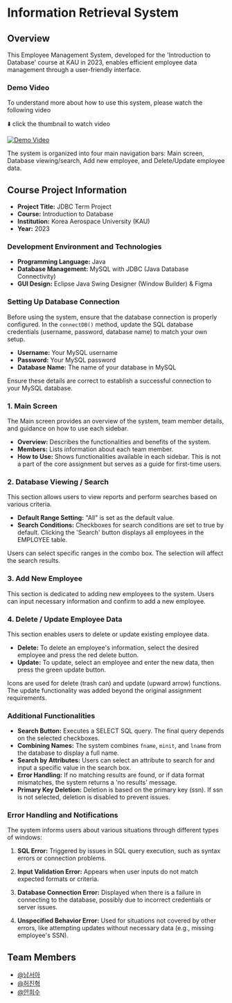 # Information Retrieval System

## Overview

This Employee Management System, developed for the 'Introduction to Database' course at KAU in 2023, enables efficient employee data management through a user-friendly interface.

### Demo Video

To understand more about how to use this system, please watch the following video

⬇️ click the thumbnail to watch video

[![Demo Video](https://github.com/Wendy-Nam/JDBC_DB_Application/blob/main/images/thumbnail.png)](http://www.youtube.com/watch?v=MUagyuR_w_A "Information Retrieval System")

The system is organized into four main navigation bars: Main screen, Database viewing/search, Add new employee, and Delete/Update employee data.

## Course Project Information

- **Project Title:** JDBC Term Project
- **Course:** Introduction to Database
- **Institution:** Korea Aerospace University (KAU)
- **Year:** 2023

### Development Environment and Technologies

- **Programming Language:** Java
- **Database Management:** MySQL with JDBC (Java Database Connectivity)
- **GUI Design:** Eclipse Java Swing Designer (Window Builder) & Figma

### Setting Up Database Connection

Before using the system, ensure that the database connection is properly configured. In the `connectDB()` method, update the SQL database credentials (username, password, database name) to match your own setup.

- **Username:** Your MySQL username
- **Password:** Your MySQL password
- **Database Name:** The name of your database in MySQL

Ensure these details are correct to establish a successful connection to your MySQL database.

### 1. Main Screen

The Main screen provides an overview of the system, team member details, and guidance on how to use each sidebar.

- **Overview:** Describes the functionalities and benefits of the system.
- **Members:** Lists information about each team member.
- **How to Use:** Shows functionalities available in each sidebar. This is not a part of the core assignment but serves as a guide for first-time users.

### 2. Database Viewing / Search

This section allows users to view reports and perform searches based on various criteria.

- **Default Range Setting:** "All" is set as the default value.
- **Search Conditions:** Checkboxes for search conditions are set to true by default. Clicking the 'Search' button displays all employees in the EMPLOYEE table.

Users can select specific ranges in the combo box. The selection will affect the search results.

### 3. Add New Employee

This section is dedicated to adding new employees to the system. Users can input necessary information and confirm to add a new employee.

### 4. Delete / Update Employee Data

This section enables users to delete or update existing employee data.

- **Delete:** To delete an employee's information, select the desired employee and press the red delete button.
- **Update:** To update, select an employee and enter the new data, then press the green update button.

Icons are used for delete (trash can) and update (upward arrow) functions. The update functionality was added beyond the original assignment requirements.

### Additional Functionalities

- **Search Button:** Executes a SELECT SQL query. The final query depends on the selected checkboxes.
- **Combining Names:** The system combines `fname`, `minit`, and `lname` from the database to display a full name.
- **Search by Attributes:** Users can select an attribute to search for and input a specific value in the search box.
- **Error Handling:** If no matching results are found, or if data format mismatches, the system returns a 'no results' message.
- **Primary Key Deletion:** Deletion is based on the primary key (ssn). If ssn is not selected, deletion is disabled to prevent issues.

### Error Handling and Notifications

The system informs users about various situations through different types of windows:

1. **SQL Error:** Triggered by issues in SQL query execution, such as syntax errors or connection problems.

2. **Input Validation Error:** Appears when user inputs do not match expected formats or criteria.

3. **Database Connection Error:** Displayed when there is a failure in connecting to the database, possibly due to incorrect credentials or server issues.

4. **Unspecified Behavior Error:** Used for situations not covered by other errors, like attempting updates without necessary data (e.g., missing employee's SSN).

## Team Members

- [@남서아](https://github.com/Wendy-Nam)
- [@허진혁](https://github.com/jinhyeok0117)
- [@안희수](heesuya617@gmail.com)

